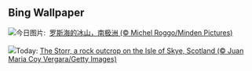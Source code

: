 ## Bing Wallpaper
![](https://www.bing.com/th?id=OHR.IcebergAntarctica_ZH-CN2053356825_UHD.jpg&w=1000)今日图片: &nbsp;[罗斯海的冰山，南极洲 (© Michel Roggo/Minden Pictures)](https://www.bing.com/th?id=OHR.IcebergAntarctica_ZH-CN2053356825_UHD.jpg)
<br><br/>
![](https://www.bing.com/th?id=OHR.TrotternishStorr_EN-US4700593682_UHD.jpg&w=1000)Today: [The Storr, a rock outcrop on the Isle of Skye, Scotland (© Juan Maria Coy Vergara/Getty Images)](https://www.bing.com/th?id=OHR.TrotternishStorr_EN-US4700593682_UHD.jpg)
<br><br/>
